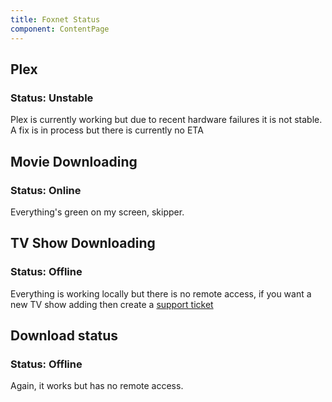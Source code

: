 ```yaml
---
title: Foxnet Status
component: ContentPage
---
```

## Plex
### Status: Unstable
Plex is currently working but due to recent hardware failures it is not stable. A fix is in process but there is currently no ETA

## Movie Downloading
### Status: Online
Everything's green on my screen, skipper.

## TV Show Downloading
### Status: Offline
Everything is working locally but there is no remote access, if you want a new TV show adding then create a [support ticket](https://foxnet.lighthouseapp.com/projects/137358-foxweb-support/overview)

## Download status
### Status: Offline
Again, it works but has no remote access.
